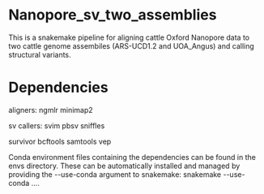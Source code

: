 # Nanopore_sv_two_assemblies

This is a snakemake pipeline for aligning cattle Oxford Nanopore data to two cattle genome assembiles (ARS-UCD1.2 and UOA_Angus) and calling structural variants.

# Dependencies
aligners:
ngmlr
minimap2

sv callers:
svim
pbsv
sniffles

survivor
bcftools
samtools
vep


Conda environment files containing the dependencies can be found in the envs directory. These can be automatically installed and managed by providing the --use-conda argument to snakemake: snakemake --use-conda ....
